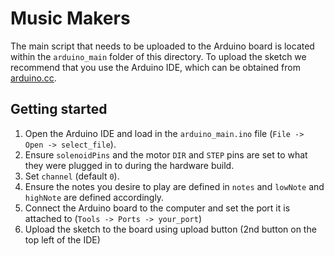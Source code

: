# Music Makers

The main script that needs to be uploaded to the Arduino board is located within the `arduino_main` folder of this directory. To upload the sketch we recommend that you use the Arduino IDE, which can be obtained from [arduino.cc](https://www.arduino.cc/en/software).

## Getting started

1. Open the Arduino IDE and load in the `arduino_main.ino` file (`File -> Open -> select_file`).
1. Ensure `solenoidPins` and the motor `DIR` and `STEP` pins are set to what they were plugged in to during the hardware build.
1. Set `channel` (default `0`).
1. Ensure the notes you desire to play are defined in `notes` and `lowNote` and `highNote` are defined accordingly.
1. Connect the Arduino board to the computer and set the port it is attached to (`Tools -> Ports -> your_port`)
1. Upload the sketch to the board using upload button (2nd button on the top left of the IDE)